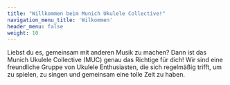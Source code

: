 ```yaml
---
title: "Willkommen beim Munich Ukulele Collective!"
navigation_menu_title: 'Wilkommen'
header_menu: false
weight: 10
---
```


Liebst du es, gemeinsam mit anderen Musik zu machen? Dann ist das Munich Ukulele Collective (MUC) genau das Richtige für dich! Wir sind eine freundliche Gruppe von Ukulele Enthusiasten, die sich regelmäßig trifft, um zu spielen, zu singen und gemeinsam eine tolle Zeit zu haben.
